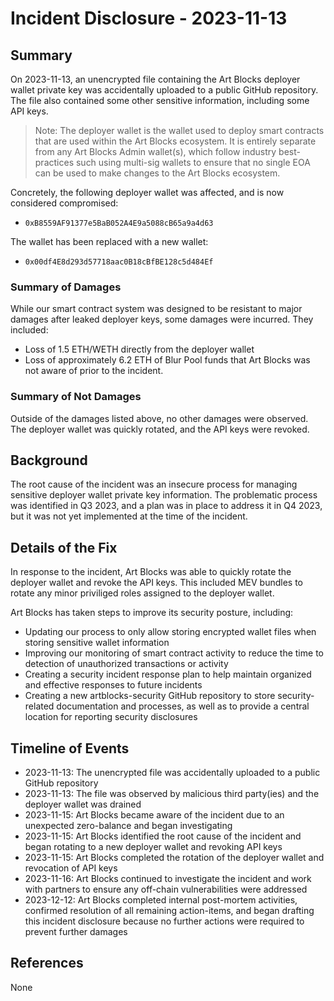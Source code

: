 # Incident Disclosure - 2023-11-13

## Summary

On 2023-11-13, an unencrypted file containing the Art Blocks deployer wallet private key was accidentally uploaded to a public GitHub repository. The file also contained some other sensitive information, including some API keys.

> Note: The deployer wallet is the wallet used to deploy smart contracts that are used within the Art Blocks ecosystem. It is entirely separate from any Art Blocks Admin wallet(s), which follow industry best-practices such using multi-sig wallets to ensure that no single EOA can be used to make changes to the Art Blocks ecosystem.

Concretely, the following deployer wallet was affected, and is now considered compromised:

- `0xB8559AF91377e5BaB052A4E9a5088cB65a9a4d63`

The wallet has been replaced with a new wallet:

- `0x00df4E8d293d57718aac0B18cBfBE128c5d484Ef`

### Summary of Damages

While our smart contract system was designed to be resistant to major damages after leaked deployer keys, some damages were incurred. They included:

- Loss of 1.5 ETH/WETH directly from the deployer wallet
- Loss of approximately 6.2 ETH of Blur Pool funds that Art Blocks was not aware of prior to the incident.

### Summary of Not Damages

Outside of the damages listed above, no other damages were observed. The deployer wallet was quickly rotated, and the API keys were revoked.

## Background

The root cause of the incident was an insecure process for managing sensitive deployer wallet private key information. The problematic process was identified in Q3 2023, and a plan was in place to address it in Q4 2023, but it was not yet implemented at the time of the incident.

## Details of the Fix

In response to the incident, Art Blocks was able to quickly rotate the deployer wallet and revoke the API keys. This included MEV bundles to rotate any minor priviliged roles assigned to the deployer wallet.

Art Blocks has taken steps to improve its security posture, including:

- Updating our process to only allow storing encrypted wallet files when storing sensitive wallet information
- Improving our monitoring of smart contract activity to reduce the time to detection of unauthorized transactions or activity
- Creating a security incident response plan to help maintain organized and effective responses to future incidents
- Creating a new artblocks-security GitHub repository to store security-related documentation and processes, as well as to provide a central location for reporting security disclosures

## Timeline of Events

- 2023-11-13: The unencrypted file was accidentally uploaded to a public GitHub repository
- 2023-11-13: The file was observed by malicious third party(ies) and the deployer wallet was drained
- 2023-11-15: Art Blocks became aware of the incident due to an unexpected zero-balance and began investigating
- 2023-11-15: Art Blocks identified the root cause of the incident and began rotating to a new deployer wallet and revoking API keys
- 2023-11-15: Art Blocks completed the rotation of the deployer wallet and revocation of API keys
- 2023-11-16: Art Blocks continued to investigate the incident and work with partners to ensure any off-chain vulnerabilities were addressed
- 2023-12-12: Art Blocks completed internal post-mortem activities, confirmed resolution of all remaining action-items, and began drafting this incident disclosure because no further actions were required to prevent further damages

## References

None
